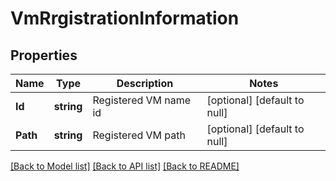 # VmRrgistrationInformation

## Properties
Name | Type | Description | Notes
------------ | ------------- | ------------- | -------------
**Id** | **string** | Registered VM name id | [optional] [default to null]
**Path** | **string** | Registered VM path | [optional] [default to null]

[[Back to Model list]](../README.md#documentation-for-models) [[Back to API list]](../README.md#documentation-for-api-endpoints) [[Back to README]](../README.md)

